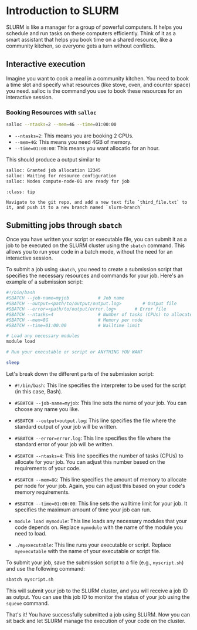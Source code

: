 # Introduction to SLURM

SLURM is like a manager for a group of powerful computers. It helps you schedule and run tasks on these computers efficiently. Think of it as a smart assistant that helps you book time on a shared resource, like a community kitchen, so everyone gets a turn without conflicts.

## Interactive execution

Imagine you want to cook a meal in a community kitchen. You need to book a time slot and specify what resources (like stove, oven, and counter space) you need. salloc is the command you use to book these resources for an interactive session.

### Booking Resources with `salloc`

```bash
salloc --ntasks=2 --mem=4G --time=01:00:00
```

- `--ntasks=2`: This means you are booking 2 CPUs.
- `--mem=4G`: This means you need 4GB of memory.
- `--time=01:00:00`: This means you want allocatio for an hour.

This should produce a output similar to 

```bash
salloc: Granted job allocation 12345
salloc: Waiting for resource configuration
salloc: Nodes compute-node-01 are ready for job
```

```{admonition} Try this
:class: tip

Navigate to the git repo, and add a new text file `third_file.txt` to it, and push it to a new branch named `slurm-branch`
```


## Submitting jobs through `sbatch`

Once you have written your script or executable file, you can submit it as a job to be executed on the SLURM cluster using the `sbatch` command. This allows you to run your code in a batch mode, without the need for an interactive session.

To submit a job using `sbatch`, you need to create a submission script that specifies the necessary resources and commands for your job. Here's an example of a submission script:

```bash
#!/bin/bash
#SBATCH --job-name=myjob           # Job name
#SBATCH --output=<path/to/output/output.log>        # Output file
#SBATCH --error=<path/to/output/error.log>       # Error file
#SBATCH --ntasks=4                 # Number of tasks (CPUs) to allocate
#SBATCH --mem=8G                   # Memory per node
#SBATCH --time=01:00:00            # Walltime limit

# Load any necessary modules
module load 

# Run your executable or script or ANYTHING YOU WANT

sleep 

```

Let's break down the different parts of the submission script:

- `#!/bin/bash`: This line specifies the interpreter to be used for the script (in this case, Bash).

- `#SBATCH --job-name=myjob`: This line sets the name of your job. You can choose any name you like.

- `#SBATCH --output=output.log`: This line specifies the file where the standard output of your job will be written.

- `#SBATCH --error=error.log`: This line specifies the file where the standard error of your job will be written.

- `#SBATCH --ntasks=4`: This line specifies the number of tasks (CPUs) to allocate for your job. You can adjust this number based on the requirements of your code.

- `#SBATCH --mem=8G`: This line specifies the amount of memory to allocate per node for your job. Again, you can adjust this based on your code's memory requirements.

- `#SBATCH --time=01:00:00`: This line sets the walltime limit for your job. It specifies the maximum amount of time your job can run.

- `module load mymodule`: This line loads any necessary modules that your code depends on. Replace `mymodule` with the name of the module you need to load.

- `./myexecutable`: This line runs your executable or script. Replace `myexecutable` with the name of your executable or script file.

To submit your job, save the submission script to a file (e.g., `myscript.sh`) and use the following command:

```bash
sbatch myscript.sh
```

This will submit your job to the SLURM cluster, and you will receive a job ID as output. You can use this job ID to monitor the status of your job using the `squeue` command.

That's it! You have successfully submitted a job using SLURM. Now you can sit back and let SLURM manage the execution of your code on the cluster.
